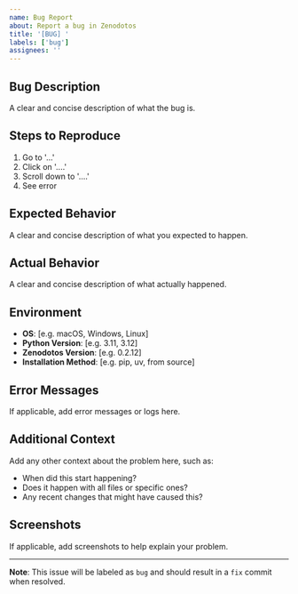 ```yaml
---
name: Bug Report
about: Report a bug in Zenodotos
title: '[BUG] '
labels: ['bug']
assignees: ''
---
```


## Bug Description
A clear and concise description of what the bug is.

## Steps to Reproduce
1. Go to '...'
2. Click on '....'
3. Scroll down to '....'
4. See error

## Expected Behavior
A clear and concise description of what you expected to happen.

## Actual Behavior
A clear and concise description of what actually happened.

## Environment
- **OS**: [e.g. macOS, Windows, Linux]
- **Python Version**: [e.g. 3.11, 3.12]
- **Zenodotos Version**: [e.g. 0.2.12]
- **Installation Method**: [e.g. pip, uv, from source]

## Error Messages
If applicable, add error messages or logs here.

## Additional Context
Add any other context about the problem here, such as:
- When did this start happening?
- Does it happen with all files or specific ones?
- Any recent changes that might have caused this?

## Screenshots
If applicable, add screenshots to help explain your problem.

---

**Note**: This issue will be labeled as `bug` and should result in a `fix` commit when resolved.
